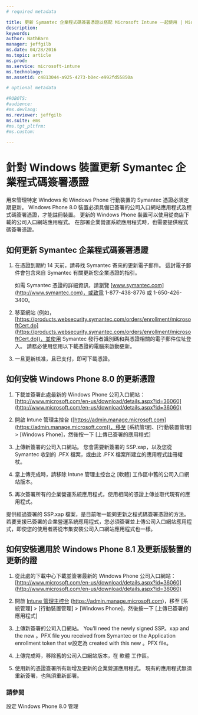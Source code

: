 ```yaml
---
# required metadata

title: 更新 Symantec 企業程式碼簽署憑證以搭配 Microsoft Intune 一起使用 | Microsoft Intune
description:
keywords:
author: NathBarn
manager: jeffgilb
ms.date: 04/28/2016
ms.topic: article
ms.prod:
ms.service: microsoft-intune
ms.technology:
ms.assetid: c4813044-a925-4273-b0ec-e992fd55850a

# optional metadata

#ROBOTS:
#audience:
#ms.devlang:
ms.reviewer: jeffgilb
ms.suite: ems
#ms.tgt_pltfrm:
#ms.custom:

---
```


# 針對 Windows 裝置更新 Symantec 企業程式碼簽署憑證

用來管理特定 Windows 和 Windows Phone 行動裝置的 Symantec 憑證必須定期更新。 Windows Phone 8.0 裝置必須具備已簽署的公司入口網站應用程式及程式碼簽署憑證，才能註冊裝置。 更新的 Windows Phone 裝置可以使用從商店下載的公司入口網站應用程式。 在部署企業營運系統應用程式時，也需要提供程式碼簽署憑證。

## 如何更新 Symantec 企業程式碼簽署憑證

1.  在憑證到期約 14 天前，請尋找 Symantec 寄來的更新電子郵件。 這封電子郵件會包含來自 Symantec 有關更新您企業憑證的指引。

    如需 Symantec 憑證的詳細資訊，請瀏覽 [www.symantec.com](http://www.symantec.com)，或致電 1-877-438-8776 或 1-650-426-3400。

2.  移至網站 (例如， [https://products.websecurity.symantec.com/orders/enrollment/microsoftCert.do](https://products.websecurity.symantec.com/orders/enrollment/microsoftCert.do))，並使用 Symantec 發行者識別碼和與憑證相關的電子郵件位址登入。 請務必使用您用以下載憑證的電腦來啟動更新。

3.  一旦更新核准，且已支付，即可下載憑證。

## 如何安裝 Windows Phone 8.0 的更新憑證

1.  下載並簽署此處最新的 Windows Phone 公司入口網站：[http://www.microsoft.com/en-us/download/details.aspx?id=36060](http://www.microsoft.com/en-us/download/details.aspx?id=36060)

2.  開啟 Intune 管理主控台 ([https://admin.manage.microsoft.com](https://admin.manage.microsoft.com))，移至 [系統管理]、[行動裝置管理] &gt; [Windows Phone]，然後按一下 [上傳已簽署的應用程式]

3.  上傳新簽署的公司入口網站。 您會需要新簽署的 SSP.xap，以及您從 Symantec 收到的 .PFX 檔案，或由此 .PFX 檔案所建立的應用程式註冊權杖。

4.  當上傳完成時，請移除 Intune 管理主控台之 [軟體] 工作區中舊的公司入口網站版本。

5.  再次簽署所有的企業營運系統應用程式，使用相同的憑證上傳並取代現有的應用程式。

提供經過簽署的 SSP.xap 檔案，是目前唯一能夠更新之程式碼簽署憑證的方法。 若要支援已簽署的企業營運系統應用程式，您必須簽署並上傳公司入口網站應用程式，即使您的使用者將從市集安裝公司入口網站應用程式也一樣。

## 如何安裝適用於 Windows Phone 8.1 及更新版裝置的更新的證

1.  從此處的下載中心下載並簽署最新的 Windows Phone 公司入口網站：[http://www.microsoft.com/en-us/download/details.aspx?id=36060](http://www.microsoft.com/en-us/download/details.aspx?id=36060)

2.  開啟 [Intune 管理主控台](https://admin.manage.microsoft.com) (https://admin.manage.microsoft.com)，移至 [系統管理] &gt; [行動裝置管理] &gt; [Windows Phone]，然後按一下 [上傳已簽署的應用程式]

3.  上傳新簽署的公司入口網站。 You’ll need the newly signed SSP。xap and the new 。PFX file you received from Symantec or the Application enrollment token that w設定為 created with this new 。PFX file。

4.  上傳完成時，移除舊的公司入口網站版本，在 軟體  工作區。

5.  使用新的憑證簽署所有新增及更新的企業營運應用程式。 現有的應用程式無須重新簽署，也無須重新部署。


### 請參閱
設定 Windows Phone 8.0 管理


<!--HONumber=May16_HO2-->



